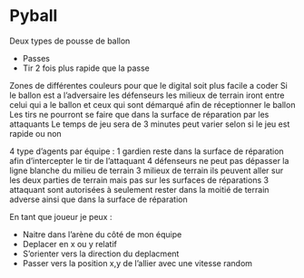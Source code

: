 # Pyball

Deux types de pousse de ballon 
- Passes 
- Tir 2 fois plus rapide que la passe

Zones de différentes couleurs pour que le digital soit plus facile a coder
Si le ballon est a l’adversaire les défenseurs les milieux de terrain iront entre celui qui a le ballon et ceux qui sont démarqué afin de réceptionner le ballon
Les tirs ne pourront se faire que dans la surface de réparation par les attaquants 
Le temps de jeu sera de 3 minutes peut varier selon si le jeu est rapide ou non 

4 type d’agents par équipe :
1 gardien reste dans la surface de réparation afin d’intercepter le tir de l’attaquant
4 défenseurs ne peut pas dépasser la ligne blanche du milieu de terrain 
3 milieux de terrain ils peuvent aller sur les deux parties de terrain mais pas sur les surfaces de réparations
3 attaquant sont autorisées à seulement rester dans la moitié de terrain adverse ainsi que dans la surface de réparation 

En tant que joueur je peux :
- Naitre dans l’arène du côté de mon équipe
- Deplacer en x ou y relatif 
- S’orienter vers la direction du deplacment  
- Passer vers la position x,y de l’allier avec une vitesse random
